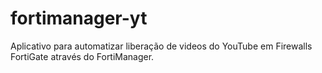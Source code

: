 # fortimanager-yt
Aplicativo para automatizar liberação de videos do YouTube em Firewalls FortiGate através do FortiManager.
